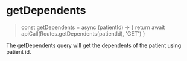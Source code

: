 # getDependents

> const getDependents = async (patientId) => {
  return await apiCall(Routes.getDependents(patientId), 'GET')
}

The getDependents query will get the dependents of the patient using patient id.
